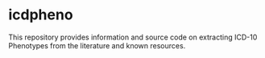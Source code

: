 # icdpheno
This repository provides information and source code on extracting ICD-10 Phenotypes from the literature and known resources.
